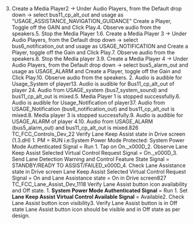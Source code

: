 3. Create a Media Player2 -> Under Audio Players, from the Default drop down -> select bus11_cp_alt_out and usage as "USAGE_ASSISTANCE_NAVIGATION_GUIDANCE" Create a Player, Toggle off the GAIN and Click Play.4. Observe audio from the speakers.5. Stop the Media Player 1.6. Create a Media Player 3 -> Under Audio Players, from the Default drop down -> select bus6_notification_out and usage as USAGE_NOTIFICATION and Create a Player, toggle off the Gain and Click Play.7. Observe audio from the speakers.8. Stop the Media player 3.9. Create a Media Player 4 -> Under Audio Players, from the Default drop down -> select bus5_alarm_out and usage as USAGE_ALARM and Create a Player, toggle off the Gain and Click Play.10. Observe audio from the speakers. 2. Audio is audible for Usage_System of player13. Audio is audible for Bus11_cp_alt_out of player 24. Audio from USAGE_system (bus7_system_sound) and bus11_cp_alt_out is mixed.5. Media Player 1 is stopped successfully.6. Audio is audible for Usage_Notification of player37. Audio from USAGE_Notification (bus6_notification_out) and bus11_cp_alt_out is mixed.8. Media player 3 is stopped successfully.9. Audio is audible for USAGE_ALARM of player 4.10. Audio from USAGE_ALARM (bus5_alarm_out) and bus11_cp_alt_out is mixed.826 TC_FCC_Controls_Dev_22 Verify Lane Keep Assist state in Drive screen (1.3.dH) 1. PM = RUN i.e:System Power Mode Protected: System Power Mode Authenticated Signal = Run 1. Tap on On._x000D_2. Observe Lane Keep Assist Selected Virtual Control Request Signal = On._x000D_3. Send Lane Detection Warning and Control Feature State Signal = STANDBY/READY TO ASSIST/FAILED_x000D_4. Check Lane Assistance state in Drive screen Lane Keep Assist Selected Virtual Control Request Signal = On and Lane Assistance state = On in Drive screen827 TC_FCC_Lane_Assist_Dev_1118 Verify Lane Assist button icon availability and Off state. 1. **System Power Mode Authenticated Signal** = Run 1. Set **Lane Keep Assist Virtual Control Available Signal** = Available2. Check Lane Assist button icon visibility3. Verify Lane Assist button is in Off state Lane Assist button icon should be visible and in Off state as per design.
